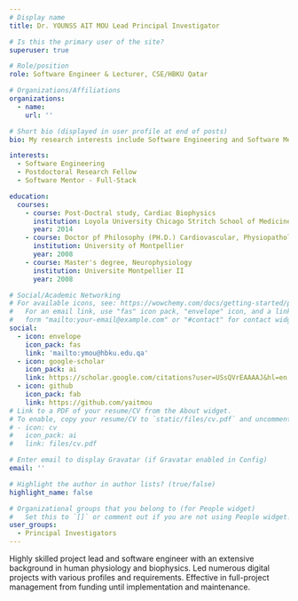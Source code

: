 ```yaml
---
# Display name
title: Dr. YOUNSS AIT MOU Lead Principal Investigator

# Is this the primary user of the site?
superuser: true

# Role/position
role: Software Engineer & Lecturer, CSE/HBKU Qatar

# Organizations/Affiliations
organizations:
  - name:
    url: ''

# Short bio (displayed in user profile at end of posts)
bio: My research interests include Software Engineering and Software Mentor - Full-Stack.

interests:
  - Software Engineering
  - Postdoctoral Research Fellow
  - Software Mentor - Full-Stack

education:
  courses:
    - course: Post-Doctral study, Cardiac Biophysics
      institution: Loyola University Chicago Stritch School of Medicine
      year: 2014
    - course: Doctor pf Philosophy (PH.D.) Cardiovascular, Physiopathology, and Biophysics
      institution: University of Montpellier
      year: 2008
    - course: Master's degree, Neurophysiology
      institution: Universite Montpellier II
      year: 2008

# Social/Academic Networking
# For available icons, see: https://wowchemy.com/docs/getting-started/page-builder/#icons
#   For an email link, use "fas" icon pack, "envelope" icon, and a link in the
#   form "mailto:your-email@example.com" or "#contact" for contact widget.
social:
  - icon: envelope
    icon_pack: fas
    link: 'mailto:ymou@hbku.edu.qa'
  - icon: google-scholar
    icon_pack: ai
    link: https://scholar.google.com/citations?user=USsQVrEAAAAJ&hl=en
  - icon: github
    icon_pack: fab
    link: https://github.com/yaitmou
# Link to a PDF of your resume/CV from the About widget.
# To enable, copy your resume/CV to `static/files/cv.pdf` and uncomment the lines below.
# - icon: cv
#   icon_pack: ai
#   link: files/cv.pdf

# Enter email to display Gravatar (if Gravatar enabled in Config)
email: ''

# Highlight the author in author lists? (true/false)
highlight_name: false

# Organizational groups that you belong to (for People widget)
#   Set this to `[]` or comment out if you are not using People widget.
user_groups:
  - Principal Investigators
---
```


Highly skilled project lead and software engineer with an extensive background in human physiology and biophysics. Led numerous digital projects with various profiles and requirements. Effective in full-project management from funding until implementation and maintenance. 